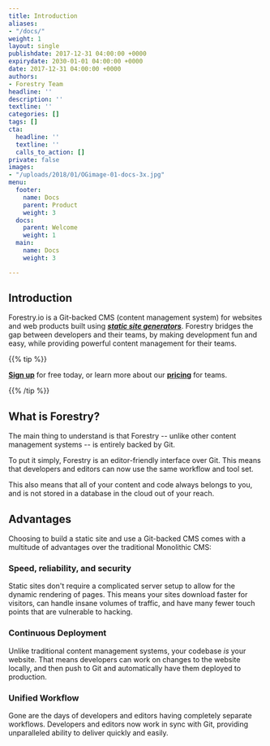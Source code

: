 ```yaml
---
title: Introduction
aliases:
- "/docs/"
weight: 1
layout: single
publishdate: 2017-12-31 04:00:00 +0000
expirydate: 2030-01-01 04:00:00 +0000
date: 2017-12-31 04:00:00 +0000
authors:
- Forestry Team
headline: ''
description: ''
textline: ''
categories: []
tags: []
cta:
  headline: ''
  textline: ''
  calls_to_action: []
private: false
images:
- "/uploads/2018/01/OGimage-01-docs-3x.jpg"
menu:
  footer:
    name: Docs
    parent: Product
    weight: 3
  docs:
    parent: Welcome
    weight: 1
  main:
    name: Docs
    weight: 3

---
```

## Introduction

Forestry.io is a Git-backed CMS (content management system) for websites and web products built using [**_static site generators_**](https://forestry.io/docs/faqs/glossary/static-site-generators/ "Static Site Generators"). Forestry bridges the gap between developers and their teams, by making development fun and easy, while providing powerful content management for their teams.

{{% tip %}}

[**Sign up**](https://app.forestry.io/signup "Forestry CMS Sign Up") for free today, or learn more about our [**pricing**](https://forestry.io/pricing "Forestry.io's Pricing") for teams.

{{% /tip %}}

## What is Forestry?

The main thing to understand is that Forestry -- unlike other content management systems -- is entirely backed by Git.

To put it simply, Forestry is an editor-friendly interface over Git. This means that developers and editors can now use the same workflow and tool set.

This also means that all of your content and code always belongs to you, and is not stored in a database in the cloud out of your reach.

## Advantages

Choosing to build a static site and use a Git-backed CMS comes with a multitude of advantages over the traditional Monolithic CMS:

### Speed, reliability, and security

Static sites don't require a complicated server setup to allow for the dynamic rendering of pages. This means your sites download faster for visitors, can handle insane volumes of traffic, and have many fewer touch points that are vulnerable to hacking.

### Continuous Deployment

Unlike traditional content management systems, your codebase _is_ your website. That means developers can work on changes to the website locally, and then push to Git and automatically have them deployed to production.

### Unified Workflow

Gone are the days of developers and editors having completely separate workflows. Developers and editors now work in sync with Git, providing unparalleled ability to deliver quickly and easily.
